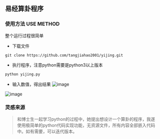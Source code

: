 ## 易经算卦程序
### 使用方法 USE METHOD
整个运行过程很简单
* 下载文件
```shell
git clone https://github.com/tangjiahao2001/yijing.git
```
* 执行程序，注意python需要是python3以上版本
```python
python yijing.py
```
* 输入数值，得出结果
![image](https://github.com/tangjiahao2001/yijing/assets/72953189/36532095-b2d5-4c0a-80f9-a3fb1dc142ac)

![image](https://github.com/tangjiahao2001/yijing/assets/72953189/3da34b11-ead0-41e5-925b-1e7f0b66bd43)


### 灵感来源
> 和博士生一起学习python的过程中，她提出想设计一个算卦的程序，我遂使用极简单的python代码实现功能，无资源文件，所有内容全部嵌入代码中。如有需要，可以迭代版本。
